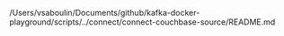 /Users/vsaboulin/Documents/github/kafka-docker-playground/scripts/../connect/connect-couchbase-source/README.md